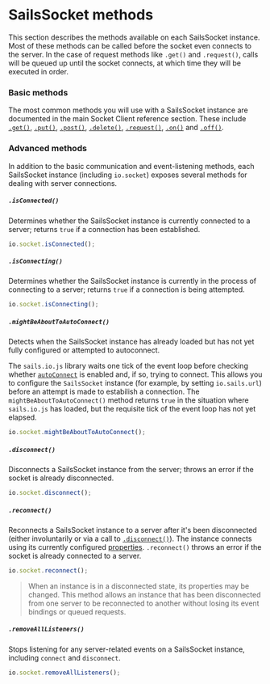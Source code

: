 # SailsSocket methods

This section describes the methods available on each SailsSocket instance.  Most of these methods can be called before the socket even connects to the server.  In the case of request methods like `.get()` and `.request()`, calls will be queued up until the socket connects, at which time they will be executed in order.

### Basic methods

The most common methods you will use with a SailsSocket instance are documented in the main Socket Client reference section.  These include [`.get()`](https://sailsjs.com/documentation/reference/web-sockets/socket-client/io-socket-get), [`.put()`](https://sailsjs.com/documentation/reference/web-sockets/socket-client/io-socket-put), [`.post()`](https://sailsjs.com/documentation/reference/web-sockets/socket-client/io-socket-post), [`.delete()`](https://sailsjs.com/documentation/reference/web-sockets/socket-client/io-socket-delete), [`.request()`](https://sailsjs.com/documentation/reference/web-sockets/socket-client/io-socket-request), [`.on()`](https://sailsjs.com/documentation/reference/web-sockets/socket-client/io-socket-on) and [`.off()`](https://sailsjs.com/documentation/reference/web-sockets/socket-client/io-socket-off).

### Advanced methods

In addition to the basic communication and event-listening methods, each SailsSocket instance (including `io.socket`) exposes several methods for dealing with server connections.

##### `.isConnected()`

Determines whether the SailsSocket instance is currently connected to a server; returns `true` if a connection has been established.

```js
io.socket.isConnected();
```

##### `.isConnecting()`

Determines whether the SailsSocket instance is currently in the process of connecting to a server; returns `true` if a connection is being attempted.

```js
io.socket.isConnecting();
```


##### `.mightBeAboutToAutoConnect()`

Detects when the SailsSocket instance has already loaded but has not yet fully configured or attempted to autoconnect. 

The `sails.io.js` library waits one tick of the event loop before checking whether [`autoConnect`](https://sailsjs.com/documentation/reference/web-sockets/socket-client/io-sails#?iosailsautoconnect) is enabled and, if so, trying to connect.  This allows you to configure the `SailsSocket` instance (for example, by setting `io.sails.url`) before an attempt is made to estabilish a connection.  The `mightBeAboutToAutoConnect()` method returns `true` in the situation where `sails.io.js` has loaded, but the requisite tick of the event loop has not yet elapsed.

```js
io.socket.mightBeAboutToAutoConnect();
```

##### `.disconnect()`

Disconnects a SailsSocket instance from the server; throws an error if the socket is already disconnected.

```js
io.socket.disconnect();
```

##### `.reconnect()`

Reconnects a SailsSocket instance to a server after it's been disconnected (either involuntarily or via a call to [`.disconnect()`](https://sailsjs.com/documentation/reference/web-sockets/socket-client/sails-socket/methods#?disconnect)).  The instance connects using its currently configured [properties](https://sailsjs.com/documentation/reference/web-sockets/socket-client/sails-socket/properties).  `.reconnect()` throws an error if the socket is already connected to a server.

```js
io.socket.reconnect();
```

> When an instance is in a disconnected state, its properties may be changed. This method allows an instance that has been disconnected from one server to be reconnected to another without losing its event bindings or queued requests.


##### `.removeAllListeners()`

Stops listening for any server-related events on a SailsSocket instance, including `connect` and `disconnect`.

```js
io.socket.removeAllListeners();
```



<docmeta name="displayName" value="Methods">

